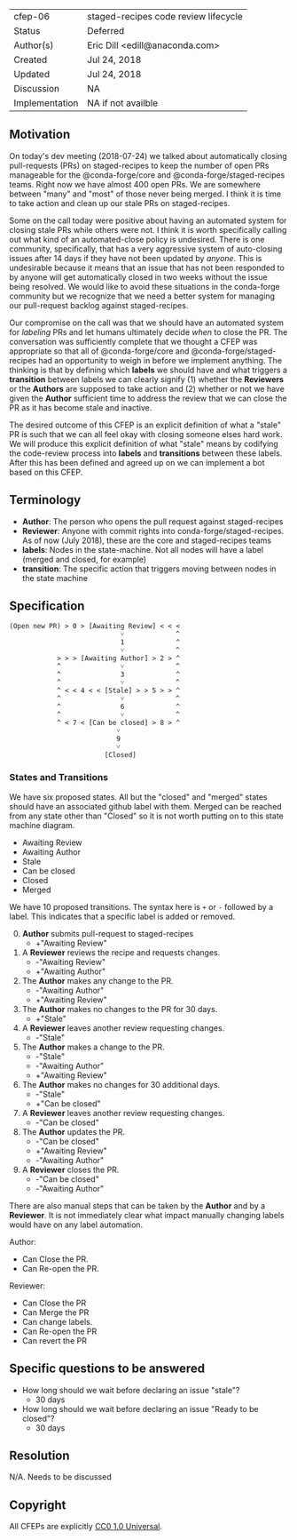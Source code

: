 
<table>
<tr><td> cfep-06 </td><td> staged-recipes code review lifecycle </td>
<tr><td> Status </td><td> Deferred </td></tr>
<tr><td> Author(s) </td><td> Eric Dill &lt;edill@anaconda.com&gt;</td></tr>
<tr><td> Created </td><td> Jul 24, 2018</td></tr>
<tr><td> Updated </td><td> Jul 24, 2018</td></tr>
<tr><td> Discussion </td><td> NA </td></tr>
<tr><td> Implementation </td><td> NA if not availble </td></tr>
</table>

## Motivation

On today's dev meeting (2018-07-24) we talked about automatically closing pull-requests (PRs) on
staged-recipes to keep the number of open PRs manageable for the @conda-forge/core and
@conda-forge/staged-recipes teams. Right now we have almost 400 open PRs. We are somewhere
between "many" and "most" of those never being merged. I think it is time to take action and
clean up our stale PRs on staged-recipes.

Some on the call today were positive about having an automated system for closing stale PRs while
others were not. I think it is worth specifically calling out what kind of an automated-close
policy is undesired. There is one community, specifically, that has a very aggressive system of
auto-closing issues after 14 days if they have not been updated by *anyone*. This is undesirable
because it means that an issue that has not been responded to by anyone will get automatically
closed in two weeks without the issue being resolved. We would like to avoid these situations in
the conda-forge community but we recognize that we need a better system for managing our
pull-request backlog against staged-recipes.

Our compromise on the call was that we should have an automated system for *labeling* PRs and let
humans ultimately decide *when* to close the PR. The conversation was sufficiently complete that
we thought a CFEP was appropriate so that all of @conda-forge/core and
@conda-forge/staged-recipes had an opportunity to weigh in before we implement anything. The
thinking is that by defining which **labels** we should have and what triggers a **transition**
between labels we can clearly signify (1) whether the **Reviewers** or the **Authors** are
supposed to take action and (2) whether or not we have given the **Author** sufficient time to
address the review that we can close the PR as it has become stale and inactive.

The desired outcome of this CFEP is an explicit definition of what a "stale" PR is such that we
can all feel okay with closing someone elses hard work. We will produce this explicit definition
of what "stale" means by codifying the code-review process into **labels** and **transitions**
between these labels. After this has been defined and agreed up on we can implement a bot based
on this CFEP.

## Terminology

* **Author**: The person who opens the pull request against staged-recipes
* **Reviewer**: Anyone with commit rights into conda-forge/staged-recipes. As of now (July 2018), these
  are the core and staged-recipes teams
* **labels**: Nodes in the state-machine. Not all nodes will have a label (merged and closed, for
  example)
* **transition**: The specific action that triggers moving between nodes in the state machine

## Specification

```
(Open new PR) > 0 > [Awaiting Review] < < <
                            ˅             ^
                            1             ^
                            ˅             ^
            > > > [Awaiting Author] > 2 > ^
            ^               ˅             ^
            ^               3             ^
            ^               ˅             ^
            ^ < < 4 < < [Stale] > > 5 > > ^
            ^               ˅             ^
            ^               6             ^
            ^               ˅             ^
            ^ < 7 < [Can be closed] > 8 > ^
                           ˅
                           9
                           ˅
                        [Closed]
```

### States and Transitions

We have six proposed states. All but the "closed" and "merged" states should have an associated
github label with them. Merged can be reached from any state other than "Closed" so it is not
worth putting on to this state machine diagram.

* Awaiting Review
* Awaiting Author
* Stale
* Can be closed
* Closed
* Merged

We have 10 proposed transitions. The syntax here is `+` or `-` followed by a label. This indicates
that a specific label is added or removed.

0. **Author** submits pull-request to staged-recipes
    * +"Awaiting Review"
1. A **Reviewer** reviews the recipe and requests changes.
   * -"Awaiting Review"
   * +"Awaiting Author"
2. The **Author** makes any change to the PR.
   * -"Awaiting Author"
   * +"Awaiting Review"
3. The **Author** makes no changes to the PR for 30 days.
   * +"Stale"
4. A **Reviewer** leaves another review requesting changes.
   * -"Stale"
5. The **Author** makes a change to the PR.
   * -"Stale"
   * -"Awaiting Author"
   * +"Awaiting Review"
6. The **Author** makes no changes for 30 additional days.
   * -"Stale"
   * +"Can be closed"
7. A **Reviewer** leaves another review requesting changes.
   * -"Can be closed"
8. The **Author** updates the PR.
   * -"Can be closed"
   * +"Awaiting Review"
   * -"Awaiting Author"
9. A **Reviewer** closes the PR.
   * -"Can be closed"
   * -"Awaiting Author"

There are also manual steps that can be taken by the **Author** and by a **Reviewer**. It is not
immediately clear what impact manually changing labels would have on any label automation.

Author:
* Can Close the PR.
* Can Re-open the PR.

Reviewer:
* Can Close the PR
* Can Merge the PR
* Can change labels.
* Can Re-open the PR
* Can revert the PR

## Specific questions to be answered

* How long should we wait before declaring an issue "stale"?
    * 30 days
* How long should we wait before declaring an issue "Ready to be closed"?
    * 30 days

## Resolution

N/A. Needs to be discussed

## Copyright

All CFEPs are explicitly [CC0 1.0 Universal](https://creativecommons.org/publicdomain/zero/1.0/).
